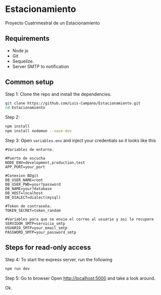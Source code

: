 # Estacionamiento
Proyecto Cuatrimestral de un Estacionamiento
## Requirements
* Node js
* Git
* Sequelize.
* Server SMTP to notification


## Common setup

Step 1: Clone the repo and install the dependencies.

```bash
git clone https://github.com/Luis-Campano/Estacionamiento.git
cd Estacionamiento
```

Step 2:
```bash
npm install
npm install nodemon --save-dev
```

Step 3: Open `variables.env` and inject your credentials so it looks like this

```
#Variables de entorno.

#Puerto de escucha
NODE_ENV=development,production,test
APP_PORT=your_port

#Conexion BDgit
DB_USER_NAME=root
DB_USER_PWD=your?password
DB_NAME=your?database
DB_HOST=localhost
DB_DIALECT=dialect(mysql)

#Token de contraseña.
TOKEN_SECRET=token_random

#Variables para que se envie el correo al usuario y asi lo recupere
SERVIDOR_SMTP=servicio_smtp
USUARIO_SMTP=your_email_smtp
PASSWORD_SMTP=your_password_smtp

```
## Steps for read-only access
Step 4:
To start the express server, run the following

```bash
npm run dev
```
Step 5: Go to browser
Open [http://localhost:5000](http://localhost:5000) and take a look around.

Ok.

